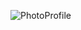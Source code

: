 ![PhotoProfile](https://user-images.githubusercontent.com/49239532/160440838-4150bb19-b0d4-4ac7-b5b7-9345d17515aa.jpg)
